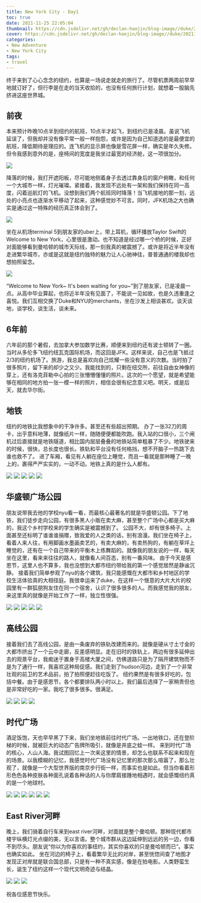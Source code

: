 ```yaml
---
title: New York City - Day1
toc: true
date: 2021-11-25 22:05:04
thumbnail: https://cdn.jsdelivr.net/gh/declan-haojin/blog-image//duke/20211126104410.png
cover: https://cdn.jsdelivr.net/gh/declan-haojin/blog-image//duke/20211126104410.png
categories:
- New Adventure
- New York City
tags:
- travel
---
```


终于来到了心心念念的纽约，也算是一场说走就走的旅行了。尽管机票两周前早早地就订好了，但行李是在走的当天收拾的，也没有任何旅行计划，就想着一股脑先挤进这座世界城。

<!--more-->

## 前夜


本来预计昨晚10点半到纽约的航班，10点半才起飞，到纽约已是凌晨。虽说飞机延误了，但我却并没有像平常一般一样抱怨，或许是因为自己知道选的是最便宜的航班，降低期待是理应的。连飞机的显示屏也像是雪花屏一样，确实是年久失修。但令我感到意外的是，座椅间的宽度是我坐过最宽的经济舱，这一项很加分。

![](https://cdn.jsdelivr.net/gh/declan-haojin/blog-image//duke/20211125222109.png)

降落的时候，我打开遮阳板，尽可能地侧着身子去透过靠身后的窗户俯瞰，和任何一个大城市一样，灯光璀璨。紧接着，我发现不远处有一架和我们保持在同一高度，闪着巡航灯的飞机。没想到我们两个航班同时降落！当飞机接地的那一刻，远处的小亮点也逐渐水平移动了起来，这种感觉妙不可言。同时，JFK机场之大也确实是通过这一特殊的经历真正体会到了。

![](https://cdn.jsdelivr.net/gh/declan-haojin/blog-image//duke/20211125222309.png)

坐在从机场terminal 5到朋友家的uber上，带上耳机，循环播放Taylor Swift的Welcome to New York，心里很是激动。也不知道是经过哪一个桥的时候，正好对面能够看到曼哈顿的城市天际线，那一刻我真的被震撼了。或许是将近半年没有走进繁华城市，亦或是这就是纽约独特的魅力让人心驰神往，普普通通的楼我却也想拍照留念。

![](https://cdn.jsdelivr.net/gh/declan-haojin/blog-image//duke/20211125223316.png)

“Welcome to New York~ It's been waiting for you~”到了朋友家，已是凌晨一点。从高中毕业算起，也将近半年没有见面了，不能说一见如故，也是久违重逢之喜悦。我们互相交换了Duke和NYU的merchants，坐在沙发上相谈甚欢。谈天谈地，谈学校，谈生活，谈未来。

## 6年前

六年前的那个暑假，去加拿大参加数学比赛，顺便来到纽约还有波士顿转了一圈。当时从多伦多飞纽约纽瓦克国际机场，而这回是JFK。这样来说，自己也是飞抵过2/3的纽约机场了。旅游，我总是喜欢向自己炫耀一些没有意义的次数。当时拍了很多照片，留下来的却少之又少。我能找到的，只剩在纽交所，前往自由女神像的穿上，还有洛克菲勒中心拍的三张懵懵懂懂的照片。这次的一个愿望，就是希望能够在相同的地方拍一张一模一样的照片，相信会很有纪念意义吧。明天，或是后天，就去华尔街。

## 地铁
纽约的地铁比我想象中的干净许多。甚至还有些超出预期。
办了一张32刀的周卡，出乎意料地薄，就像纸片一样，随随便便都能吹跑。我入站的口很小，三个闸机过后直接就是地铁隧道，相比国内层层叠叠的地铁站简单粗暴了不少。地铁驶来的时候，很快，总长度也很长。铁轨和平台没有任何格挡，想不开脑子一热跳下去谁也救不了。
进了车厢，看见有人躺在座位上睡觉，而且一看就是那种睡了一晚上的，裹得严严实实的，一动不动。地铁上真的是什么人都有。


<div class="justified-gallery">

![](https://cdn.jsdelivr.net/gh/declan-haojin/blog-image//duke/20211125223436.png)
![](https://cdn.jsdelivr.net/gh/declan-haojin/blog-image//duke/20211125223714.png)
![](https://cdn.jsdelivr.net/gh/declan-haojin/blog-image//duke/20211125223930.png)
![](https://cdn.jsdelivr.net/gh/declan-haojin/blog-image//duke/20211125223953.png)
![](https://cdn.jsdelivr.net/gh/declan-haojin/blog-image//duke/20211125224048.png)

</div>

## 华盛顿广场公园
朋友说带我去他的学校nyu看一看，而最核心最著名的就是华盛顿公园。下了地铁，我们徒步走向公园，有很多黑人小贩在卖大麻，甚至整个广场中心都是买大麻的，我这个乡村学校来的学生确实是被震撼到了。
公园不大，却有很多椅子。上面甚至还标明了谁谁谁捐赠，致我爱的人之类的话，别有浪漫。我们坐在椅子上，看着人来人往，有用脚画水墨画卖艺的，有卖大麻的，有卖热狗的，有躺在草坪上睡觉的，还有在一个自己带来的平衡木上练舞蹈的。就像我的朋友说的一样，每天坐在这里，看来来往往的路人，就像看人间百态，别有一番风味。
由于今天是感恩节，这里人也不算多，我也没想到大都市纽约带给我的第一个感觉居然是静谧沉静。
接着我们简单参观了nyu的各个建筑，我只能感慨在大都市和乡村地区的学校生活体验真的大相径庭。我很幸运来了duke，在这样一个惬意的大片大片的校园里有一群狐朋狗友住在同一个宿舍，认识了很多很多的人。而我感觉我的朋友，来这里真的就像是开始工作了一样，独立性很强。

<div class="justified-gallery">

![](https://cdn.jsdelivr.net/gh/declan-haojin/blog-image//duke/20211126103627.png)
![](https://cdn.jsdelivr.net/gh/declan-haojin/blog-image//duke/20211126103722.png)
![](https://cdn.jsdelivr.net/gh/declan-haojin/blog-image//duke/20211126103752.png)
![](https://cdn.jsdelivr.net/gh/declan-haojin/blog-image//duke/20211126103824.png)
![](https://cdn.jsdelivr.net/gh/declan-haojin/blog-image//duke/20211126103840.png)

</div>

## 高线公园
接着我们去了高线公园，是由一条废弃的铁轨改建而来的。就像是硬从寸土寸金的大都市挤出了一个云中走廊，反差感明显。走在旧时的铁轨上，两边有很多延伸出去的观景平台，我痴迷于置身于高楼大厦之间，仿佛道路只是为了隔开建筑物而不是为了通行一样，我喜欢这种局促感。我们走到了hudson河边，走到了一个非常壮观的前卫的艺术品前，拍了拍照便赶往吃饭了。
纽约果然是有很多好吃的，包括中餐。由于是感恩节，各个都要排队两小时以上。我们最后选择了一家稍贵但也是非常好吃的一家。我吃了很多很多。很满足。

<div class="justified-gallery">

![](https://cdn.jsdelivr.net/gh/declan-haojin/blog-image//duke/20211126103925.png)
![](https://cdn.jsdelivr.net/gh/declan-haojin/blog-image//duke/20211126104008.png)
![](https://cdn.jsdelivr.net/gh/declan-haojin/blog-image//duke/20211126104037.png)
![](https://cdn.jsdelivr.net/gh/declan-haojin/blog-image//duke/20211126104104.png)
</div>

## 时代广场
酒足饭饱，天也早早黑了下来，我们坐地铁前往时代广场。一出地铁口，还在登阶梯的时候，就被巨大的动态广告牌所吸引，就像是井底之蛙一样。
来到时代广场的核心，人山人海。我试图回忆上一次来这里的情景，却怎么也联系不起来和现在的场景。以我模糊的记忆，我感觉时代广场没有记忆里的那次那么喧嚣了，那么壮观了，就像是一个大型世界版的南京步行街一样，而事实也是如此。但当你看着形形色色各种皮肤各种面孔说着各种话的人与你摩肩接踵地相遇时，就会感慨纽约真的是一个地球村。

<div class="justified-gallery">

![](https://cdn.jsdelivr.net/gh/declan-haojin/blog-image//duke/20211126104210.png)
![](https://cdn.jsdelivr.net/gh/declan-haojin/blog-image//duke/20211126104304.png)
![](https://cdn.jsdelivr.net/gh/declan-haojin/blog-image//duke/20211126104325.png)
![](https://cdn.jsdelivr.net/gh/declan-haojin/blog-image//duke/20211126104345.png)
![](https://cdn.jsdelivr.net/gh/declan-haojin/blog-image//duke/20211126104410.png)
![](https://cdn.jsdelivr.net/gh/declan-haojin/blog-image//duke/20211126104600.png)

</div>

## East River河畔
晚上，我们骑着自行车来到east river河畔，对面就是整个曼哈顿。那种现代都市楼宇纵横灯光点缀的美，无以言语。整个城市群从这边延伸到远远的另一边，你看不到尽头。朋友说“你以为你喜欢的事纽约，其实你喜欢的只是曼哈顿而已”。事实也确实如此。
坐在河边的椅子上，看着繁华无比的对岸，甚至恍惚间查了地图才发现正对岸就是联合国总部，只是有一种不真实感，像是在拍电影。人类野蛮生长，诞生了纽约这样一个现代文明奇迹与结晶。

<div class="justified-gallery">

![](https://cdn.jsdelivr.net/gh/declan-haojin/blog-image//duke/20211126104442.png)
![](https://cdn.jsdelivr.net/gh/declan-haojin/blog-image//duke/20211126104530.png)
![](https://cdn.jsdelivr.net/gh/declan-haojin/blog-image//duke/20211126104630.png)
</div>



祝各位感恩节快乐。

